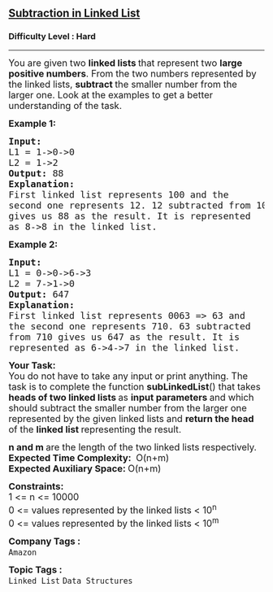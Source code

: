 <h2><a href="https://www.geeksforgeeks.org/problems/subtraction-in-linked-list/1?page=1&difficulty=Hard&sortBy=latest">Subtraction in Linked List</a></h2><h3>Difficulty Level : Hard</h3><hr><div class="problems_problem_content__Xm_eO"><p><span style="font-size: 18px;">You are given two <strong>linked lists </strong>that represent two <strong>large positive numbers</strong>. From the two numbers represented by the linked lists, <strong>subtract </strong>the smaller number from the larger one. Look at the examples to get a better understanding of the task.</span></p>
<p><span style="font-size: 18px;"><strong>Example 1:</strong></span></p>
<pre><span style="font-size: 18px;"><strong>Input:
</strong>L1 = 1-&gt;0-&gt;0
L2 = 1-&gt;2
<strong>Output: </strong>88<strong>
Explanation:  <br></strong>First linked list represents 100 and the<br>second one represents 12. 12 subtracted from 100
gives us 88 as the result. It is represented<br>as 8-&gt;8 in the linked list.<br></span></pre>
<p style="font-family: -apple-system, BlinkMacSystemFont, 'Segoe UI', Roboto, Oxygen, Ubuntu, Cantarell, 'Open Sans', 'Helvetica Neue', sans-serif; white-space: normal;"><span style="font-size: 18px;"><strong>Example 2:</strong></span></p>
<pre><span style="font-size: 18px;"><strong>Input:
</strong>L1 = 0-&gt;0-&gt;6-&gt;3
L2 = 7-&gt;1-&gt;0
<strong>Output: </strong>647<strong>
Explanation: <br></strong>First linked list represents 0063 =&gt; 63 and <br>the second one represents 710. 63 subtracted <br>from 710 gives us 647 as the result. It is<br>represented as 6-&gt;4-&gt;7 in the linked list.</span></pre>
<p><span style="font-size: 18px;"><strong>Your Task:</strong><br>You do not have to take any input or print anything. The task is to complete the function <strong>subLinkedList</strong>() that takes <strong>heads of two linked lists </strong>as <strong>input parameters </strong>and which should subtract the smaller number from the larger one represented by the given linked lists and <strong>return the head </strong>of the <strong>linked list </strong>representing the result.</span></p>
<p><span style="font-size: 18px;"><strong>n and m </strong>are the length of the two linked lists respectively.<strong><br>Expected Time Complexity:&nbsp;</strong> O(n+m)<br><strong>Expected Auxiliary Space:&nbsp;</strong>O(n+m)<br></span></p>
<p><span style="font-size: 18px;"><strong>Constraints:</strong><br>1 &lt;= n &lt;= 10000<br>0 &lt;= values represented by the linked lists &lt; 10<sup>n<br></sup>0 &lt;= values represented by the linked lists &lt; 10<sup>m</sup><sup><br></sup></span></p></div><p><span style=font-size:18px><strong>Company Tags : </strong><br><code>Amazon</code>&nbsp;<br><p><span style=font-size:18px><strong>Topic Tags : </strong><br><code>Linked List</code>&nbsp;<code>Data Structures</code>&nbsp;
